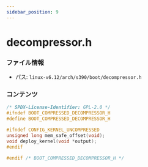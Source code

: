```yaml
---
sidebar_position: 9
---
```

# decompressor.h

### ファイル情報

- パス: `linux-v6.12/arch/s390/boot/decompressor.h`

### コンテンツ

```h
/* SPDX-License-Identifier: GPL-2.0 */
#ifndef BOOT_COMPRESSED_DECOMPRESSOR_H
#define BOOT_COMPRESSED_DECOMPRESSOR_H

#ifndef CONFIG_KERNEL_UNCOMPRESSED
unsigned long mem_safe_offset(void);
void deploy_kernel(void *output);
#endif

#endif /* BOOT_COMPRESSED_DECOMPRESSOR_H */

```
